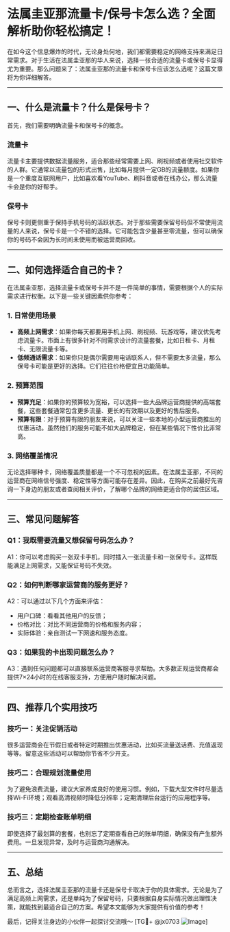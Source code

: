 # 法属圭亚那流量卡/保号卡怎么选？全面解析助你轻松搞定！

在如今这个信息爆炸的时代，无论身处何地，我们都需要稳定的网络支持来满足日常需求。对于生活在法属圭亚那的华人来说，选择一张合适的流量卡或保号卡显得尤为重要。那么问题来了：法属圭亚那的流量卡和保号卡应该怎么选呢？这篇文章将为你详细解答。

---

## 一、什么是流量卡？什么是保号卡？

首先，我们需要明确流量卡和保号卡的概念。

### 流量卡
流量卡主要提供数据流量服务，适合那些经常需要上网、刷视频或者使用社交软件的人群。它通常以流量包的形式出售，比如每月提供一定GB的流量额度。如果你是一个重度互联网用户，比如喜欢看YouTube、刷抖音或者在线办公，那么流量卡会是你的好帮手。

### 保号卡
保号卡则更侧重于保持手机号码的活跃状态。对于那些需要保留号码但不常使用流量的人来说，保号卡是一个不错的选择。它可能包含少量甚至零流量，但可以确保你的号码不会因为长时间未使用而被运营商回收。

---

## 二、如何选择适合自己的卡？

在法属圭亚那，选择流量卡或保号卡并不是一件简单的事情，需要根据个人的实际需求进行权衡。以下是一些关键因素供你参考：

### 1. 日常使用场景
- **高频上网需求**：如果你每天都要用手机上网、刷视频、玩游戏等，建议优先考虑流量卡。市面上有很多针对不同需求设计的流量套餐，比如日租卡、月租卡、无限流量卡等。
- **低频通话需求**：如果你只是偶尔需要用电话联系人，但不需要太多流量，那么保号卡可能是更好的选择。它们往往价格便宜且功能简单。

### 2. 预算范围
- **预算充足**：如果你的预算较为宽裕，可以选择一些大品牌运营商提供的高端套餐，这些套餐通常包含更多流量、更长的有效期以及更好的售后服务。
- **预算有限**：对于预算有限的朋友来说，可以关注一些本地的小型运营商推出的优惠活动。虽然他们的服务可能不如大品牌稳定，但在某些情况下性价比非常高。

### 3. 网络覆盖情况
无论选择哪种卡，网络覆盖质量都是一个不可忽视的因素。在法属圭亚那，不同的运营商在网络信号强度、稳定性等方面可能存在差异。因此，在购买之前最好先咨询一下身边的朋友或者查阅相关评价，了解哪个品牌的网络更适合你的居住区域。

---

## 三、常见问题解答

### Q1：我既需要流量又想保留号码怎么办？
A1：你可以考虑购买一张双卡手机，同时插入一张流量卡和一张保号卡。这样既能满足上网需求，又能保证号码不失效。

### Q2：如何判断哪家运营商的服务更好？
A2：可以通过以下几个方面来评估：
   - 用户口碑：看看其他用户的反馈；
   - 价格对比：对比不同运营商的价格和服务内容；
   - 实际体验：亲自测试一下网速和服务态度。

### Q3：如果我的卡出现问题怎么办？
A3：遇到任何问题都可以直接联系运营商客服寻求帮助。大多数正规运营商都会提供7×24小时的在线客服支持，方便用户随时解决问题。

---

## 四、推荐几个实用技巧

### 技巧一：关注促销活动
很多运营商会在节假日或者特定时期推出优惠活动，比如买流量送话费、充值返现等等。留意这些活动可以帮助你节省不少开支。

### 技巧二：合理规划流量使用
为了避免浪费流量，建议大家养成良好的使用习惯。例如，下载大型文件时尽量选择Wi-Fi环境；观看高清视频时降低分辨率；定期清理后台运行的应用程序等。

### 技巧三：定期检查账单明细
即使选择了最划算的套餐，也别忘了定期查看自己的账单明细，确保没有产生额外费用。一旦发现异常，及时与运营商沟通解决。

---

## 五、总结

总而言之，选择法属圭亚那的流量卡还是保号卡取决于你的具体需求。无论是为了满足高频上网需求，还是单纯为了保留号码，只要根据自身实际情况做出理性决策，就能找到最适合自己的方案。希望本文能够为大家提供有价值的参考！

最后，记得关注身边的小伙伴一起探讨交流哦～ [TG💪+ @jx0703 ![Image](https://github.com/user-attachments/assets/dbca1d08-cadb-493c-b0ec-ad6f7a83f270)]